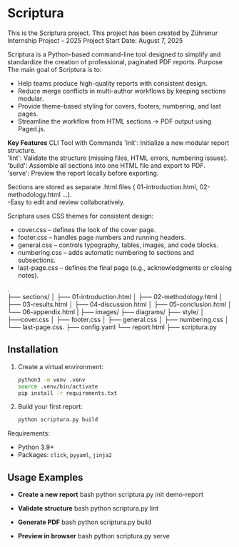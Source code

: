 # Scriptura

This is the Scriptura project.
This project has been created by Zührenur Internship Project – 2025
Project Start Date: August 7, 2025

Scriptura is a Python-based command-line tool designed to simplify and standardize the creation of professional, paginated PDF reports.
Purpose
The main goal of Scriptura is to:
- Help teams produce high-quality reports with consistent design.
- Reduce merge conflicts in multi-author workflows by keeping sections modular.
- Provide theme-based styling for covers, footers, numbering, and last pages.
- Streamline the workflow from HTML sections → PDF output using Paged.js.

 **Key Features**
   CLI Tool with Commands
  'init': Initialize a new modular report structure.  
  'lint': Validate the structure (missing files, HTML errors, numbering issues).  
  'build': Assemble all sections into one HTML file and export to PDF.  
  'serve': Preview the report locally before exporting.  


Sections are stored as separate .html files ( 01-introduction.html, 02-methodology.html …).  
  -Easy to edit and review collaboratively.  

Scriptura uses CSS themes for consistent design:  

- cover.css – defines the look of the cover page.  
- footer.css – handles page numbers and running headers.  
- general.css – controls typography, tables, images, and code blocks.  
- numbering.css – adds automatic numbering to sections and subsections.  
- last-page.css – defines the final page (e.g., acknowledgments or closing notes).  

.  
├── sections/
│   ├── 01-introduction.html
│   ├── 02-methodology.html
│   ├── 03-results.html
│   ├── 04-discussion.html
│   ├── 05-conclusion.html
│   └── 06-appendix.html
|
├── images/
├── diagrams/
├── style/
│   ├──cover.css
│   ├── footer.css
│   ├── general.css
│   ├── numbering.css
│   └── last-page.css. 
├── config.yaml
└── report.html 
├── scriptura.py 

## Installation
1. Create a virtual environment:
   ```bash
   python3 -m venv .venv
   source .venv/bin/activate
   pip install -r requirements.txt
   ```

2. Build your first report:
   ```bash
   python scriptura.py build
   ```

Requirements:  
- Python 3.9+  
- Packages: `click`, `pyyaml`, `jinja2`  


## Usage Examples

- **Create a new report**
  bash
  python scriptura.py init demo-report
  

- **Validate structure**
  bash
  python scriptura.py lint
  

- **Generate PDF**
  bash
  python scriptura.py build

- **Preview in browser**
  bash
  python scriptura.py serve
  
